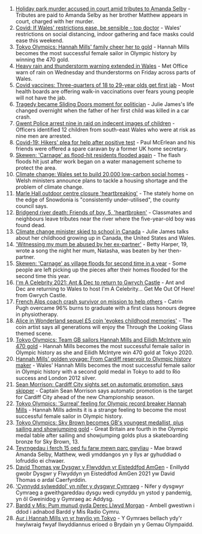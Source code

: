 1. [Holiday park murder accused in court amid tributes to Amanda Selby](https://www.bbc.co.uk/news/uk-wales-58083395) - Tributes are paid to Amanda Selby as her brother Matthew appears in court, charged with her murder.
2. [Covid: If Wales' restrictions ease, be sensible - top doctor](https://www.bbc.co.uk/news/uk-wales-58074305) - Wales' restrictions on social distancing, indoor gathering and face masks could ease this weekend.
3. [Tokyo Olympics: Hannah Mills' family cheer her to gold](https://www.bbc.co.uk/news/uk-wales-58089059) - Hannah Mills becomes the most successful female sailor in Olympic history by winning the 470 gold.
4. [Heavy rain and thunderstorm warning extended in Wales](https://www.bbc.co.uk/news/uk-wales-58087494) - Met Office warn of rain on Wednesday and thunderstorms on Friday across parts of Wales.
5. [Covid vaccines: Three-quarters of 18 to 29-year olds get first jab](https://www.bbc.co.uk/news/uk-wales-58087242) - Most health boards are offering walk-in vaccinations over fears young people will not have the jab.
6. [Tragedy became Sliding Doors moment for politician](https://www.bbc.co.uk/news/uk-wales-politics-58058218) - Julie James's life changed overnight when the father of her first child was killed in a car crash.
7. [Gwent Police arrest nine in raid on indecent images of children](https://www.bbc.co.uk/news/uk-wales-58089062) - Officers identified 12 children from south-east Wales who were at risk as nine men are arrested.
8. [Covid-19: Hikers' plea for help after positive test](https://www.bbc.co.uk/news/uk-northern-ireland-58075183) - Paul McErlean and his friends were offered a spare caravan by a former UK home secretary.
9. [Skewen: 'Carnage' as flood-hit residents flooded again](https://www.bbc.co.uk/news/uk-wales-58077730) - The flash floods hit just after work began on a water management scheme to protect the area.
10. [Climate change: Wales set to build 20,000 low-carbon social homes](https://www.bbc.co.uk/news/uk-wales-58078894) - Welsh ministers announce plans to tackle a housing shortage and the problem of climate change.
11. [Marle Hall outdoor centre closure 'heartbreaking'](https://www.bbc.co.uk/news/uk-england-coventry-warwickshire-58085329) - The stately home on the edge of Snowdonia is "consistently under-utilised", the county council says.
12. [Bridgend river death: Friends of boy, 5, 'heartbroken'](https://www.bbc.co.uk/news/uk-wales-58069625) - Classmates and neighbours leave tributes near the river where the five-year-old boy was found dead.
13. [Climate change minister skied to school in Canada](https://www.bbc.co.uk/news/uk-wales-58083390) - Julie James talks about her childhood growing up in Canada, the United States and Wales.
14. ['Witnessing my mum be abused by her ex-partner'](https://www.bbc.co.uk/news/uk-58063101) - Betty Harper, 19, wrote a song the night her mum, Natasha, was beaten by her then-partner.
15. [Skewen: 'Carnage' as village floods for second time in a year](https://www.bbc.co.uk/news/uk-wales-58080833) - Some people are left picking up the pieces after their homes flooded for the second time this year.
16. [I'm A Celebrity 2021: Ant & Dec to return to Gwrych Castle](https://www.bbc.co.uk/news/uk-wales-58071771) - Ant and Dec are returning to Wales to host I'm A Celebrity... Get Me Out Of Here! from Gwrych Castle.
17. [French Alps coach crash survivor on mission to help others](https://www.bbc.co.uk/news/uk-wales-58065023) - Catrin Pugh overcame 96% burns to graduate with a first class honours degree in physiotherapy.
18. [Alice in Wonderland sequel £5 coin 'evokes childhood memories'](https://www.bbc.co.uk/news/uk-wales-58055788) - The coin artist says all generations will enjoy the Through the Looking Glass themed scene.
19. [Tokyo Olympics: Team GB sailors Hannah Mills and Eilidh McIntyre win 470 gold](https://www.bbc.co.uk/sport/olympics/58083440) - Hannah Mills becomes the most successful female sailor in Olympic history as she and Eilidh McIntyre win 470 gold at Tokyo 2020.
20. [Hannah Mills' golden voyage: From Cardiff reservoir to Olympic history maker](https://www.bbc.co.uk/sport/olympics/58023441) - Wales' Hannah Mills becomes the most successful female sailor in Olympic history with a second gold medal in Tokyo to add to Rio success and London 2012 silver.
21. [Sean Morrison: Cardiff City sights set on automatic promotion, says skipper](https://www.bbc.co.uk/sport/football/58080763) - Captain Sean Morrison says automatic promotion is the target for Cardiff City ahead of the new Championship season.
22. [Tokyo Olympics: 'Surreal' feeling for Olympic record breaker Hannah Mills](https://www.bbc.co.uk/sport/av/olympics/58089435) - Hannah Mills admits it is a strange feeling to become the most successful female sailor in Olympic history.
23. [Tokyo Olympics: Sky Brown becomes GB's youngest medallist, plus sailing and showjumping gold](https://www.bbc.co.uk/sport/olympics/58082545) - Great Britain are fourth in the Olympic medal table after sailing and showjumping golds plus a skateboarding bronze for Sky Brown, 13.
24. [Teyrngedau i ferch 15 oed fu farw mewn parc gwyliau](https://www.bbc.co.uk/newyddion/58084689) - Mae brawd Amanda Selby, Matthew, wedi ymddangos yn y llys ar gyhuddiad o lofruddio ei chwaer.
25. [David Thomas yw Dysgwr y Flwyddyn yr Eisteddfod AmGen](https://www.bbc.co.uk/newyddion/58089159) - Enillydd gwobr Dysgwr y Flwyddyn yn Eisteddfod AmGen 2021 yw David Thomas o ardal Caerfyrddin.
26. ['Cynnydd sylweddol' yn nifer y dysgwyr Cymraeg](https://www.bbc.co.uk/newyddion/58059783) - Nifer y dysgwyr Cymraeg a gweithgareddau dysgu wedi cynyddu yn ystod y pandemig, yn ôl Gweinidog y Gymraeg ac Addysg.
27. [Bardd y Mis: Pum munud gyda Derec Llwyd Morgan](https://www.bbc.co.uk/newyddion/57902974) - Ambell gwestiwn i ddod i adnabod Bardd y Mis Radio Cymru.
28. [Aur i Hannah Mills yn yr hwylio yn Tokyo](https://www.bbc.co.uk/newyddion/58084682) - Y Gymraes bellach ydy'r hwylwraig fwyaf llwyddiannus erioed o Brydain yn y Gemau Olympaidd.
